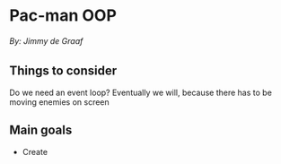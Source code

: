 # Pac-man OOP  
###### By: Jimmy de Graaf

## Things to consider

Do we need an event loop? Eventually we will, because there has to be  
moving enemies on screen


## Main goals  

* Create